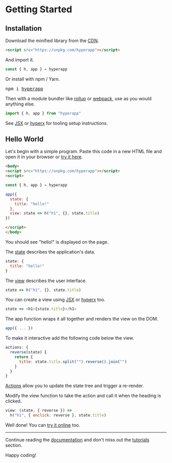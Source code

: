 # Getting Started

## Installation

Download the minified library from the [CDN](https://unpkg.com/hyperapp).

```html
<script src="https://unpkg.com/hyperapp"></script>
```

And import it.

```js
const { h, app } = hyperapp
```

Or install with npm / Yarn.

<pre>
npm i <a href="https://www.npmjs.com/package/hyperapp">hyperapp</a>
</pre>

Then with a module bundler like [rollup](https://github.com/rollup/rollup) or [webpack](https://github.com/webpack/webpack), use as you would anything else.

```js
import { h, app } from "hyperapp"
```

See [JSX] or [hyperx] for tooling setup instructions.

[hyperx]: /docs/hyperx.md
[JSX]: /docs/jsx.md

## Hello World

Let's begin with a simple program. Paste this code in a new HTML file and open it in your browser or [try it here](https://codepen.io/hyperapp/pen/PmjRov?editors=1010).

```html
<body>
<script src="https://unpkg.com/hyperapp"></script>
<script>

const { h, app } = hyperapp

app({
  state: {
    title: "hello!"
  },
  view: state => h("h1", {}, state.title)
})

</script>
</body>
```

You should see "hello!" is displayed on the page.

The [state](/docs/state.md) describes the application's data.

```js
state: {
  title: "hello!"
}
```

The [view](/docs/view.md) describes the user interface.

```js
state => h("h1", {}, state.title)
```

You can create a view using [JSX] or [hyperx] too.

```js
state => <h1>{state.title}</h1>
```

The app function wraps it all together and renders the view on the DOM.

```js
app({ ... })
```

To make it interactive add the following code below the view.

```js
actions: {
  reverse(state) {
    return {
      title: state.title.split("").reverse().join("")
    }
  }
}
```

[Actions](/docs/actions.md) allow you to update the state tree and trigger a re-render.

Modify the view function to take the action and call it when the heading is clicked.

```jsx
view: (state, { reverse }) =>
  h("h1", { onclick: reverse }, state.title)
```

Well done! You can [try it online](https://codepen.io/hyperapp/pen/JyLNap) too.

---

Continue reading the [documentation](/docs/README.md) and don't miss out the [tutorials](/docs/tutorials.md) section.

Happy coding!
